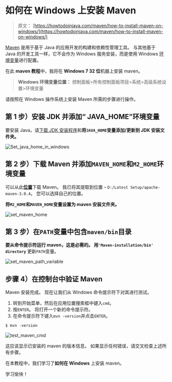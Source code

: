 # 如何在 Windows 上安装 Maven

> 原文： [https://howtodoinjava.com/maven/how-to-install-maven-on-windows/](https://howtodoinjava.com/maven/how-to-install-maven-on-windows/)

[Maven](https://howtodoinjava.com/maven/) 是用于基于 Java 的应用开发的构建和依赖性管理工具。 与其他基于 Java 的开发工具一样，它不会作为 Windows 服务安装，而是使用 Windows [环境变量](https://howtodoinjava.com/security/windows-7-set-environment-variables-without-admin-access/)进行配置。

在此 **maven 教程**中，我将在 **Windows 7 32 位**机器上安装 maven。

> **Windows 环境变量位置：**
> 控制面板>所有控制面板项目>系统>高级系统设置>环境变量

请按照在 Windows 操作系统上安装 Maven 所需的步骤进行操作。

## 第 1 步）安装 JDK 并添加“ JAVA_HOME”环境变量

要安装 Java，请[下载 JDK 安装程序](http://www.oracle.com/technetwork/java/javase/downloads/index.html "download java")和**将`JAVA_HOME`变量添加/更新到 JDK 安装文件夹。**

![Set_java_home_in_windows](img/544879694dbdd2035ccc7d161df109b3.png)

## 第 2 步）下载 Maven 并添加`MAVEN_HOME`和`M2_HOME`环境变量

可以从此[**位置**](https://maven.apache.org/download.cgi "maven download")下载 Maven。 我已将其提取到位置 – `D:/Latest Setup/apache-maven-3.0.4`。 您可以选择自己的位置。

**将`M2_HOME`和`MAVEN_HOME`变量设置为 maven 安装文件夹。**

![set_maven_home](img/1e040294e6b8a9865fb25d398976ac45.png)

## 第 3 步）在`PATH`变量中包含`maven/bin`目录

**要从命令提示符运行 maven，这是必需的。 用`'Maven-installation/bin' directory`** 更新`PATH`变量。

![set_maven_path_variable](img/3d8f5c9388192e5c97e05346f33ffbbf.png)

## 步骤 4）在控制台中验证 Maven

Maven 安装完成。 现在让我们从 Windows 命令提示符下对其进行测试。

1.  转到开始菜单，然后在应用位置搜索框中键入`cmd`。
2.  按`ENTER`。 将打开一个新的命令提示符。
3.  在命令提示符下键入`mvn -version`并点击`ENTER`。

```java
$ mvn -version

```

![test_maven_cmd](img/7e586766a84bf64a05702c6beee7beda.png)

这应该显示已安装的 maven 的版本信息。 如果显示任何错误，请交叉检查上述所有步骤。

在本教程中，我们学习了**如何在 Windows** 上安装 maven。

学习愉快！